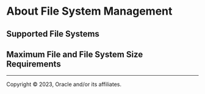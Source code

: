 # About File System Management

## Supported File Systems

## Maximum File and File System Size Requirements

---

Copyright © 2023, Oracle and/or its affiliates.

